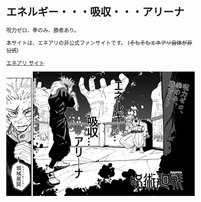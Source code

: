 # エネルギー・・・吸収・・・アリーナ

呪力ゼロ、拳のみ、勝者あり。

本サイトは、エネアリの非公式ファンサイトです。
(~~そもそもエネアリ自体が非公式~~)

[エネアリ サイト](https://ene-ari.vercel.app/)

![energy arena](/public/energy-arena.jpg)
